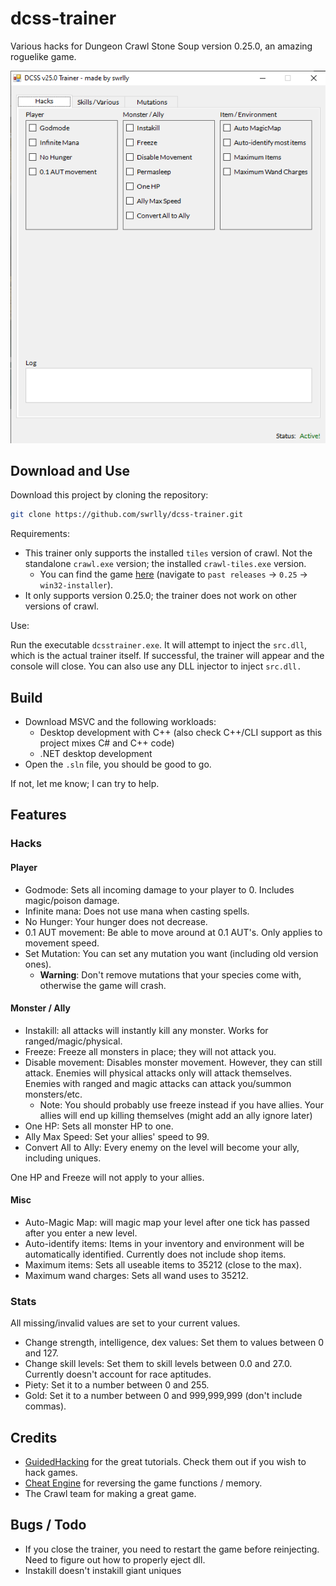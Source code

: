 # dcss-trainer

Various hacks for Dungeon Crawl Stone Soup version 0.25.0, an amazing roguelike game. 

<p align="center">
<img src="dcsstrainer.png" />
</p>

## Download and Use
Download this project by cloning the repository:

```bash
git clone https://github.com/swrlly/dcss-trainer.git
```

Requirements: 

+ This trainer only supports the installed `tiles` version of crawl. Not the standalone `crawl.exe` version; the installed `crawl-tiles.exe` version.
    - You can find the game [here](https://crawl.develz.org/download.htm) (navigate to `past releases` -> `0.25` -> `win32-installer`).
+ It only supports version 0.25.0; the trainer does not work on other versions of crawl.

Use: 

Run the executable `dcsstrainer.exe`. It will attempt to inject the `src.dll`, which is the actual trainer itself. If successful, the trainer will appear and the console will close.
You can also use any DLL injector to inject `src.dll.`

## Build
* Download MSVC and the following workloads:
    - Desktop development with C++ (also check C++/CLI support as this project mixes C# and C++ code)
    - .NET desktop development
* Open the `.sln` file, you should be good to go.

If not, let me know; I can try to help.

## Features

### Hacks

#### Player
+ Godmode: Sets all incoming damage to your player to 0. Includes magic/poison damage. 
+ Infinite mana: Does not use mana when casting spells.
+ No Hunger: Your hunger does not decrease.
+ 0.1 AUT movement: Be able to move around at 0.1 AUT's. Only applies to movement speed.
+ Set Mutation: You can set any mutation you want (including old version ones).
    - **Warning**: Don't remove mutations that your species come with, otherwise the game will crash.

#### Monster / Ally

+ Instakill: all attacks will instantly kill any monster. Works for ranged/magic/physical.
+ Freeze: Freeze all monsters in place; they will not attack you.
+ Disable movement: Disables monster movement. However, they can still attack. Enemies will physical attacks only will attack themselves. Enemies with ranged and magic attacks can attack you/summon monsters/etc.
    - Note: You should probably use freeze instead if you have allies. Your allies will end up killing themselves (might add an ally ignore later)
+ One HP: Sets all monster HP to one.
+ Ally Max Speed: Set your allies' speed to 99.
+ Convert All to Ally: Every enemy on the level will become your ally, including uniques.

One HP and Freeze will not apply to your allies.

#### Misc
+ Auto-Magic Map: will magic map your level after one tick has passed after you enter a new level.
+ Auto-identify items: Items in your inventory and environment will be automatically identified. Currently does not include shop items.
+ Maximum items: Sets all useable items to 35212 (close to the max).
+ Maximum wand charges: Sets all wand uses to 35212.

### Stats

All missing/invalid values are set to your current values.

+ Change strength, intelligence, dex values: Set them to values between 0 and 127. 
+ Change skill levels: Set them to skill levels between 0.0 and 27.0. Currently doesn't account for race aptitudes.
+ Piety: Set it to a number between 0 and 255.
+ Gold: Set it to a number between 0 and 999,999,999 (don't include commas). 

## Credits
+ [GuidedHacking](https://guidedhacking.com/) for the great tutorials. Check them out if you wish to hack games.
+ [Cheat Engine](https://github.com/cheat-engine/cheat-engine/) for reversing the game functions / memory.
+ The Crawl team for making a great game.

## Bugs / Todo
+ If you close the trainer, you need to restart the game before reinjecting. Need to figure out how to properly eject dll.
+ Instakill doesn't instakill giant uniques
